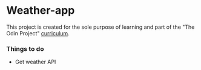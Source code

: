 # Weather-app
This project is created for the sole purpose of learning and part of the "The Odin Project" [curriculum](https://theodinproject.com/).


### Things to do
- Get weather API